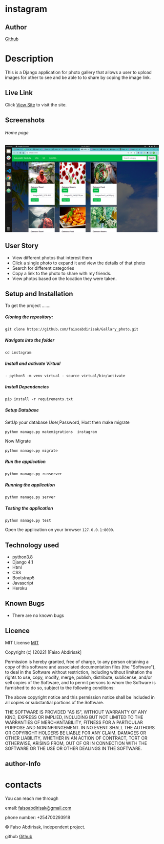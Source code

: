 # instagram
## Author  
  
[Github](https://github.com/faisoabdirisak) 
  
# Description  
This is a Django application for photo gallery that allows a user to upload images for other to see and be able to to share by coping the image link.
  
##  Live Link  
 Click [View Site]()  to visit the site.
  
## Screenshots 
###### Home page
 
<img src="https://github.com/faisoabdirisak/Gallary_photo/blob/master/static/images/Screenshot%20from%202022-02-28%2008-22-00.png">
 

 
## User Story  
  
* View different photos that interest them  
* Click a single photo to expand it and view the details of that photo  
* Search for different categories   
* Copy a link to the photo to share with my friends.  
* View photos based on the location they were taken.  
  

  
## Setup and Installation  
To get the project .......  
  
##### Cloning the repository:  
 ``` 
git clone https://github.com/faisoabdirisak/Gallary_photo.git
```
##### Navigate into the folder 
 ``` 
cd instagram
```
##### Install and activate Virtual  
 ``` 
- python3 -m venv virtual - source virtual/bin/activate  
```  
##### Install Dependencies  
 ``` 
 pip install -r requirements.txt 
```  
 ##### Setup Database  
  SetUp your database User,Password, Host then make migrate  
 ``` 
python manage.py makemigrations  instagram 
 ``` 
 Now Migrate  
 ```
 python manage.py migrate 
```
##### Run the application  
 ``` 
 python manage.py runserver 
``` 
##### Running the application  
 ``` 
 python manage.py server 
```
##### Testing the application  
 ``` 
 python manage.py test 
```
Open the application on your browser `127.0.0.1:8000`.  
  
  
## Technology used  
  
* python3.8  
* Django 4.1
* Html
* CSS
* Bootstrap5
* Javascript
* Heroku
  
  
## Known Bugs  
* There are no known bugs 
  
## Licence

MIT License    [MIT](https://choosealicense.com/licenses/mit/)

Copyright (c) [2022] [Faiso Abdirisak]

Permission is hereby granted, free of charge, to any person obtaining a copy
of this software and associated documentation files (the "Software"), to deal
in the Software without restriction, including without limitation the rights
to use, copy, modify, merge, publish, distribute, sublicense, and/or sell
copies of the Software, and to permit persons to whom the Software is
furnished to do so, subject to the following conditions:

The above copyright notice and this permission notice shall be included in all
copies or substantial portions of the Software.

THE SOFTWARE IS PROVIDED "AS IS", WITHOUT WARRANTY OF ANY KIND, EXPRESS OR
IMPLIED, INCLUDING BUT NOT LIMITED TO THE WARRANTIES OF MERCHANTABILITY,
FITNESS FOR A PARTICULAR PURPOSE AND NONINFRINGEMENT. IN NO EVENT SHALL THE
AUTHORS OR COPYRIGHT HOLDERS BE LIABLE FOR ANY CLAIM, DAMAGES OR OTHER
LIABILITY, WHETHER IN AN ACTION OF CONTRACT, TORT OR OTHERWISE, ARISING FROM,
OUT OF OR IN CONNECTION WITH THE SOFTWARE OR THE USE OR OTHER DEALINGS IN THE
SOFTWARE.

## author-Info

# contacts
You can reach me through

email: faisoabdirisak@gmail.com

phone number: +254700293918


©️ Faiso Abdirisak, independent project.



github [Github](https://github.com/faisoabdirisak)
